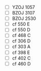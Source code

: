 - [ ] YZOJ 1057
- [ ] BZOJ 3107
- [ ] BZOJ 2530
- [ ] cf 550 E
- [ ] cf 550 D
- [ ] cf 468 C
- [ ] cf 306 D
- [ ] cf 303 A
- [ ] cf 398 E
- [ ] cf 402 C
- [ ] cf 460 D